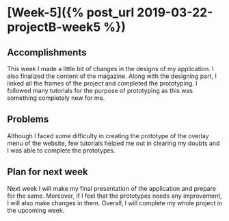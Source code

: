 # [Week-5]({% post_url 2019-03-22-projectB-week5 %})

## Accomplishments
This week I made a little bit of changes in the designs of my application. I also finalized the content of the magazine. Along with the designing part, I linked all the frames of the project and completed the prototyping. I followed many tutorials for the purpose of prototyping as this was something completely new for me.

## Problems
Although I faced some difficulty in creating the prototype of the overlay menu of the website, few tutorials helped me out in clearing my doubts and I was able to complete the prototypes.

## Plan for next week
Next week I will make my final presentation of the application and prepare for the same. Moreover, if I feel that the prototypes needs any improvement, I will also make changes in them. Overall, I will complete my whole project in the upcoming week.
